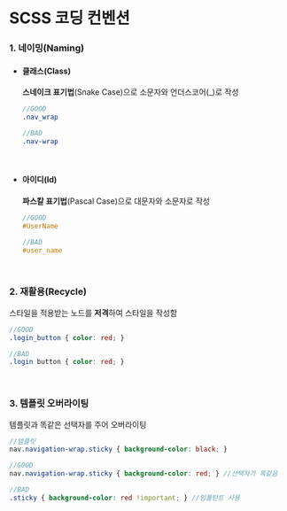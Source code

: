﻿# SCSS 코딩 컨벤션

### 1. 네이밍(Naming)

+ #### 클래스(Class)

    **스네이크 표기법**(Snake Case)으로 소문자와 언더스코어(_)로 작성
    
    ```scss
    //GOOD
    .nav_wrap

    //BAD
    .nav-wrap
    ```
    <br>

+ #### 아이디(Id)

    **파스칼 표기법**(Pascal Case)으로 대문자와 소문자로 작성
    
    ```scss
    //GOOD
    #UserName

    //BAD
    #user_name
    ```
    <br>

### 2. 재활용(Recycle)

스타일을 적용받는 노드를 **저격**하여 스타일을 작성함

```scss
//GOOD
.login_button { color: red; }

//BAD
.login button { color: red; }
```
<br>

### 3. 템플릿 오버라이팅

템플릿과 똑같은 선택자를 주어 오버라이팅

```scss
//템플릿
nav.navigation-wrap.sticky { background-color: black; }

//GOOD
nav.navigation-wrap.sticky { background-color: red; } //선택자가 똑같음

//BAD
.sticky { background-color: red !important; } //임폴턴트 사용
```
<br>